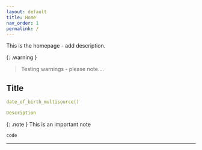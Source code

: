 ```yaml
---
layout: default
title: Home
nav_order: 1
permalink: /
---
```


This is the homepage - add description.

{: .warning }
> Testing warnings - please note....

 
## Title

```yaml
date_of_birth_multisource()

Description
```

{: .note }
This is an important note


`code`



----


